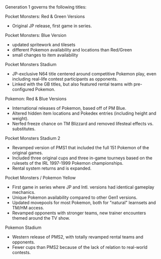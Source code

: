 Generation 1 governs the following titles:

Pocket Monsters: Red & Green Versions
* Original JP release, first game in series.

Pocket Monsters: Blue Version
* updated spritework and tilesets
* different Pokemon availability and locations than Red/Green
* small changes to item availability

Pocket Monsters Stadium
* JP-exclusive N64 title centered around competitive Pokemon play, even including real-life contest participants as opponents.
* Linked with the GB titles, but also featured rental teams with pre-configured Pokemon.
    
Pokemon: Red & Blue Versions
* International releases of Pokemon, based off of PM Blue.
* Altered hidden item locations and Pokedex entries (including height and weight).
* Nerfed freeze chance on TM Blizzard and removed lifesteal effects vs. substitutes.

Pocket Monsters Stadium 2
* Revamped version of PMS1 that included the full 151 Pokemon of the original games.
* Included three original cups and three in-game tourneys based on the rulesets of the IRL 1997-1999 Pokemon championships.
* Rental system returns and is expanded.

Pocket Monsters / Pokemon Yellow
* First game in series where JP and Intl. versions had identical gameplay mechanics.
* Unique Pokemon availability compared to other Gen1 versions.
* Updated movepools for most Pokemon, both for "natural" learnsets and TM/HM access.
* Revamped opponents with stronger teams, new trainer encounters themed around the TV show.

Pokemon Stadium
* Western release of PMS2, with totally revamped rental teams and opponents.
* Fewer cups than PMS2 because of the lack of relation to real-world contests.